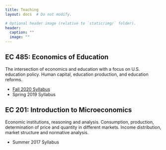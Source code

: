 ```yaml
---
title: Teaching
layout: docs  # Do not modify.

# Optional header image (relative to `static/img/` folder).
header:
  caption: ""
  image: ""
---
```


## EC 485: Economics of Education
The intersection of economics and education with a focus on U.S. education policy. Human capital, education production, and education reforms.

- [Fall 2020 Syllabus](static/files/EC485-Syllabus-SS19.pdf)
- Spring 2019 Syllabus

## EC 201: Introduction to Microeconomics
Economic institutions, reasoning and analysis. Consumption, production, determination of price and quantity in different markets. Income distribution, market structure and normative analysis.

- Summer 2017 Syllabus
